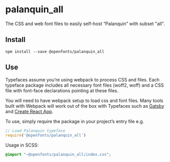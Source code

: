 
# palanquin_all

The CSS and web font files to easily self-host “Palanquin” with subset "all".

## Install

`npm install --save @openfonts/palanquin_all`

## Use

Typefaces assume you’re using webpack to process CSS and files. Each typeface
package includes all necessary font files (woff2, woff) and a CSS file with
font-face declarations pointing at these files.

You will need to have webpack setup to load css and font files. Many tools built
with Webpack will work out of the box with Typefaces such as [Gatsby](https://github.com/gatsbyjs/gatsby)
and [Create React App](https://github.com/facebookincubator/create-react-app).

To use, simply require the package in your project’s entry file e.g.

```javascript
// Load Palanquin typeface
require('@openfonts/palanquin_all')
```

Usage in SCSS:
```scss
@import "~@openfonts/palanquin_all/index.css";
```
